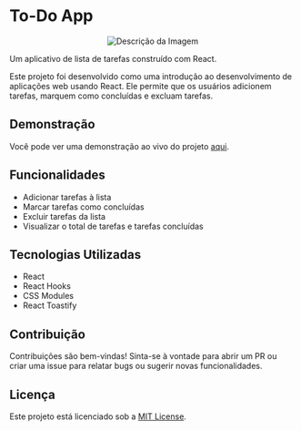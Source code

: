 # To-Do App

<p align="center">
  <img src="https://i.ibb.co/CV2xz0y/Captura-de-tela-2024-03-14-225724.png" alt="Descrição da Imagem">
</p>

Um aplicativo de lista de tarefas construído com React.

Este projeto foi desenvolvido como uma introdução ao desenvolvimento de aplicações web usando React. Ele permite que os usuários adicionem tarefas, marquem como concluídas e excluam tarefas.

## Demonstração

Você pode ver uma demonstração ao vivo do projeto [aqui]('https://65f3ad1c723a5a6035b0b423--whimsical-dusk-898a6f.netlify.app/').

## Funcionalidades

- Adicionar tarefas à lista
- Marcar tarefas como concluídas
- Excluir tarefas da lista
- Visualizar o total de tarefas e tarefas concluídas

## Tecnologias Utilizadas

- React
- React Hooks
- CSS Modules
- React Toastify

## Contribuição

Contribuições são bem-vindas! Sinta-se à vontade para abrir um PR ou criar uma issue para relatar bugs ou sugerir novas funcionalidades.

## Licença

Este projeto está licenciado sob a [MIT License](https://opensource.org/licenses/MIT).
